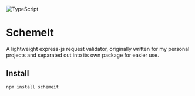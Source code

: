 ![TypeScript](https://img.shields.io/badge/typescript-%23007ACC.svg?style=for-the-badge&logo=typescript&logoColor=white)

# SchemeIt

A lightweight express-js request validator, originally written for my personal projects and separated out into its own package for easier use.

## Install

```
npm install schemeit
```
